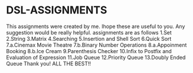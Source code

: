# DSL-ASSIGNMENTS
This assignments were created by me. Ihope these are useful to you.
Any suggestion would be really helpful.
assignments are as follows
1.Set
2.String
3.Matrix
4.Searching
5.Insertion and Shell Sort
6.Quick Sort
7.a.Cinemax Movie Theatre
7.b.Binary Number Operations
8.a.Appoinment Booking
8.b.Ice Cream 
9.Parenthesis Checker
10.Infix to Postfix and Evaluation of Expression
11.Job Queue
12.Priority Queue
13.Doubly Ended Queue
Thank you!
ALL THE BEST!!
